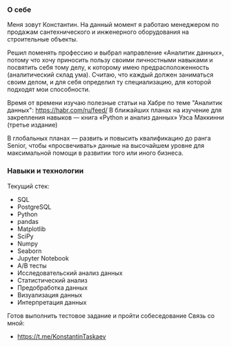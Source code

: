 ### О себе

Меня зовут Константин. На данный момент я работаю менеджером по продажам сантехнического и инженерного оборудования на строительные объекты. 

Решил поменять профессию и выбрал направление «Аналитик данных», потому что хочу приносить пользу своими личностными навыками и посвятить себя тому делу, к которому имею предрасположенность (аналитический склад ума). Считаю, что каждый должен заниматься своим делом, и для себя определил ту специализацию, для которой подходят мои способности.

Время от времени изучаю полезные статьи на Хабре по теме "Аналитик данных":
https://habr.com/ru/feed/
В ближайших планах на изучение для закрепления навыков — книга «Python и анализ данных» Уэса Маккинни (третье издание)

В глобальных планах — развить и повысить квалификацию до ранга Senior, чтобы «просвечивать» данные на высочайшем уровне для максимальной помощи в развитии того или иного бизнеса.

### Навыки и технологии

Текущий стек:
- SQL
- PostgreSQL
- Python
- pandas
- Matplotlib
- SciPy
- Numpy
- Seaborn
- Jupyter Notebook
- A/B тесты
- Исследовательский анализ данных
- Статистический анализ
- Предобработка данных
- Визуализация данных
- Интерпретация данных
  
Готов выполнить тестовое задание и пройти собеседование
Связь со мной:
- https://t.me/KonstantinTaskaev
